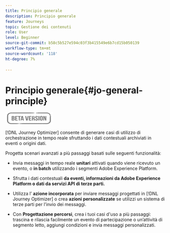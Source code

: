 ```yaml
---
title: Principio generale
description: Principio generale
feature: Journeys
topic: Gestione dei contenuti
role: User
level: Beginner
source-git-commit: b58c5b527e594c03f3b415549e6b7cd15b050139
workflow-type: tm+mt
source-wordcount: '118'
ht-degree: 7%

---
```


# Principio generale{#jo-general-principle}

![](../assets/do-not-localize/badge.png)

[!DNL Journey Optimizer] consente di generare casi di utilizzo di orchestrazione in tempo reale sfruttando i dati contestuali archiviati in eventi o origini dati.

Progetta scenari avanzati a più passaggi basati sulle seguenti funzionalità:

* Invia messaggi in tempo reale **unitari** attivati quando viene ricevuto un evento, o **in batch** utilizzando i segmenti Adobe Experience Platform.

* Sfrutta i dati contestuali **da eventi, informazioni da Adobe Experience Platform o dati da servizi API di terze parti.**

* Utilizza l’ **azione incorporata** per inviare messaggi progettati in [!DNL Journey Optimizer] o crea **azioni personalizzate** se utilizzi un sistema di terze parti per l’invio dei messaggi.

* Con **Progettazione percorsi**, crea i tuoi casi d&#39;uso a più passaggi: trascina e rilascia facilmente un evento di partecipazione o un’attività di segmento letto, aggiungi condizioni e invia messaggi personalizzati.
